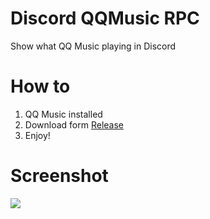# Discord QQMusic RPC
Show what QQ Music playing in Discord

# How to

1. QQ Music installed
2. Download form [Release](https://github.com/Teages/Discord-QQMusic-RPC/releases)
3. Enjoy!

# Screenshot

![](https://api.onedrive.com/v1.0/shares/s!ApQYwhp06vplh9gwECGtf1_DvSo4Pw/root/content)
